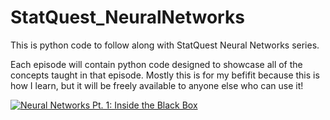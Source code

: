 # StatQuest_NeuralNetworks
This is python code to follow along with StatQuest Neural Networks series.

Each episode will contain python code designed to showcase all of the concepts taught in that episode. Mostly this is for my befifit because this is how I learn, but it will be freely available to anyone else who can use it!

[![Neural Networks Pt. 1: Inside the Black Box](//img.youtube.com/watch?v=CqOfi41LfDw/0.jpg)](https://www.youtube.com/watch?v=CqOfi41LfDw "Neural Networks Pt. 1: Inside the Black Box")
